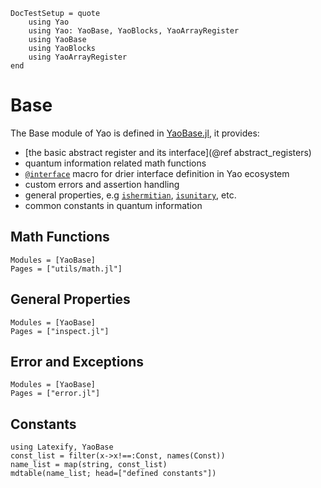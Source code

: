 ```@meta
DocTestSetup = quote
    using Yao
    using Yao: YaoBase, YaoBlocks, YaoArrayRegister
    using YaoBase
    using YaoBlocks
    using YaoArrayRegister
end
```

# Base

The Base module of Yao is defined in [YaoBase.jl](https://github.com/QuantumBFS/YaoBase.jl), it provides:

- [the basic abstract register and its interface](@ref abstract_registers)
- quantum information related math functions
- [`@interface`](@ref) macro for drier interface definition in Yao ecosystem
- custom errors and assertion handling
- general properties, e.g [`ishermitian`](@ref), [`isunitary`](@ref), etc.
- common constants in quantum information

## Math Functions

```@autodocs
Modules = [YaoBase]
Pages = ["utils/math.jl"]
```

## General Properties

```@autodocs
Modules = [YaoBase]
Pages = ["inspect.jl"]
```

## Error and Exceptions

```@autodocs
Modules = [YaoBase]
Pages = ["error.jl"]
```

## Constants

```@eval
using Latexify, YaoBase
const_list = filter(x->x!==:Const, names(Const))
name_list = map(string, const_list)
mdtable(name_list; head=["defined constants"])
```
